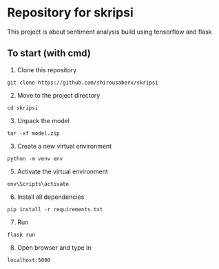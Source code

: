 # Repository for skripsi

This project is about sentiment analysis build using tensorflow and flask

## To start (with cmd)
1. Clone this repository
```
git clone https://github.com/shirousaberx/skripsi
```

2. Move to the project directory
```
cd skripsi
```

3. Unpack the model
```
tar -xf model.zip
```

3. Create a new virtual environment
```
python -m venv env
```

5. Activate the virtual environment 
```
env\Scripts\activate
```

6. Install all dependencies
```
pip install -r requirements.txt
```

7. Run
```
flask run
```

8. Open browser and type in
```
localhost:5000
```
